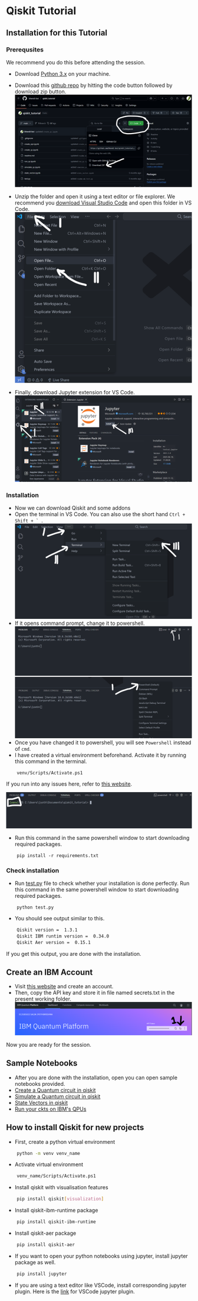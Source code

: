 # Qiskit Tutorial

## Installation for this Tutorial

### Prerequsites

We recommend you do this before attending the session.

- Download [Python 3.x](https://www.python.org/downloads/) on your machine.
- Download this [github repo](https://github.com/bhendi-boi/qiskit_tutorial) by hitting the code button followed by download zip button.
  ![images/github_download.png](images/github_download.png)
- Unzip the folder and open it using a text editor or file explorer. We recommend you [download Visual Studio Code](https://code.visualstudio.com/download) and open this folder in VS Code.
  ![images/vscode_open_folder.png](images/vscode_open_folder.png)

- Finally, download Jupyter extension for VS Code.
  ![images/download_extension.png](images/download_extension.png)

### Installation

- Now we can download Qiskit and some addons
- Open the terminal in VS Code. You can also use the short hand `` Ctrl + Shift + `  ``.
  ![images/open_terminal.png](images/open_terminal.png)
- If it opens command prompt, change it to powershell.
  ![images/change_to_powershell_1.png](images/change_to_powershell_1.png)
  ![images/change_to_powershell_2.png](images/change_to_powershell_2.png)
- Once you have changed it to powershell, you will see `Powershell` instead of `cmd`.
- I have created a virtual environment beforehand. Activate it by running this command in the terminal.

```
    venv/Scripts/Activate.ps1
```

If you run into any issues here, refer to [this website](https://superuser.com/questions/106360/how-to-enable-execution-of-powershell-scripts).

![images/activate_venv.png](images/activate_venv.png)

- Run this command in the same powershell window to start downloading required packages.

```
    pip install -r requirements.txt
```

### Check installation

- Run [test.py](test.py) file to check whether your installation is done perfectly. Run this command in the same powershell window to start downloading required packages.

```
    python test.py
```

- You should see output similar to this.

```bash
    Qiskit version =  1.3.1
    Qiskit IBM runtim version =  0.34.0
    Qiskit Aer version =  0.15.1
```

If you get this output, you are done with the installation.

## Create an IBM Account

- Visit [this website](https://quantum.ibm.com/) and create an account.
- Then, copy the API key and store it in file named secrets.txt in the present working folder.
  ![images/ibm_1.png](images/ibm_1.png)

Now you are ready for the session.

## Sample Notebooks

- After you are done with the installation, open you can open sample notebooks provided.
- [Create a Quantum circuit in qiskit](create_qc.ipynb)
- [Simulate a Quantum circuit in qiskit](simulate_qc.ipynb)
- [State Vectors in qiskit](state_vector.ipynb)
- [Run your ckts on IBM's QPUs](run_qc.ipynb)

## How to install Qiskit for new projects

- First, create a python virtual environment

```bash
    python -m venv venv_name
```

- Activate virtual environment

```bash
    venv_name/Scripts/Activate.ps1
```

- Install qiskit with visualisation features

```bash
    pip install qiskit[visualization]
```

- Install qiskit-ibm-runtime package

```bash
    pip install qiskit-ibm-runtime
```

- Install qiskit-aer package

```bash
    pip install qiskit-aer
```

- If you want to open your python notebooks using jupyter, install jupyter package as well.

```bash
    pip install jupyter
```

- If you are using a text editor like VSCode, install corresponding jupyter plugin. Here is the [link](https://marketplace.visualstudio.com/items?itemName=ms-toolsai.jupyter) for VSCode jupyter plugin.
